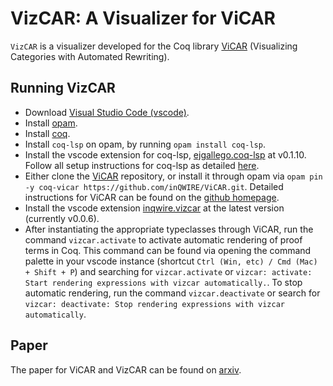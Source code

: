 # VizCAR: A Visualizer for ViCAR

`VizCAR` is a visualizer developed for the Coq library [ViCAR](https://github.com/inQWIRE/ViCaR) (Visualizing Categories with Automated Rewriting). 

## Running VizCAR

- Download [Visual Studio Code (vscode)](https://code.visualstudio.com/Download).
- Install [opam](https://opam.ocaml.org/doc/Install.html).
- Install [coq](https://coq.inria.fr/download).
- Install `coq-lsp` on opam, by running `opam install coq-lsp`.
- Install the vscode extension for coq-lsp, [ejgallego.coq-lsp](https://marketplace.visualstudio.com/items?itemName=ejgallego.coq-lsp) at v0.1.10. Follow all setup instructions for coq-lsp as detailed [here](https://github.com/ejgallego/coq-lsp?tab=readme-ov-file#%EF%B8%8F-installation).
- Either clone the [ViCAR](https://github.com/inQWIRE/ViCaR) repository, or install it through opam via `opam pin -y coq-vicar https://github.com/inQWIRE/ViCAR.git`. Detailed instructions for ViCAR can be found on the [github homepage](https://github.com/inQWIRE/ViCaR).
- Install the vscode extension [inqwire.vizcar](https://marketplace.visualstudio.com/items?itemName=inQWIRE.vizcar) at the latest version (currently v0.0.6).
- After instantiating the appropriate typeclasses through ViCAR, run the command `vizcar.activate` to activate automatic rendering of proof terms in Coq. This command can be found via opening the command palette in your vscode instance (shortcut `Ctrl (Win, etc) / Cmd (Mac) + Shift + P`) and searching for `vizcar.activate` or `vizcar: activate: Start rendering expressions with vizcar automatically.`. To stop automatic rendering, run the command `vizcar.deactivate` or search for `vizcar: deactivate: Stop rendering expressions with vizcar automatically`. 

## Paper

The paper for ViCAR and VizCAR can be found on [arxiv](https://arxiv.org/abs/2404.08163).